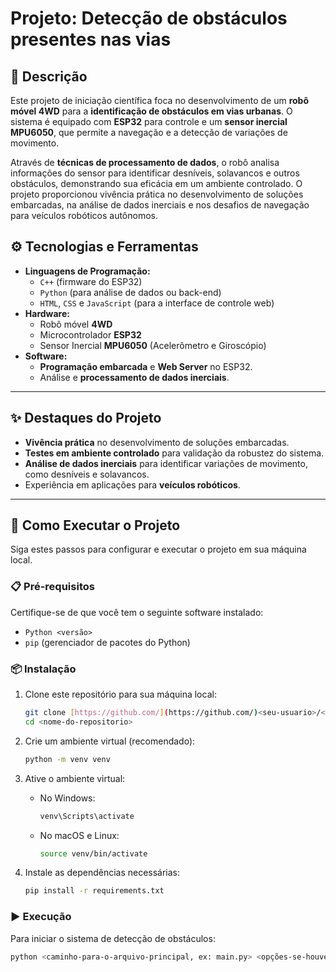 # Projeto: Detecção de obstáculos presentes nas vias

## 📝 Descrição

Este projeto de iniciação científica foca no desenvolvimento de um **robô móvel 4WD** para a **identificação de obstáculos em vias urbanas**. O sistema é equipado com **ESP32** para controle e um **sensor inercial MPU6050**, que permite a navegação e a detecção de variações de movimento.

Através de **técnicas de processamento de dados**, o robô analisa informações do sensor para identificar desníveis, solavancos e outros obstáculos, demonstrando sua eficácia em um ambiente controlado. O projeto proporcionou vivência prática no desenvolvimento de soluções embarcadas, na análise de dados inerciais e nos desafios de navegação para veículos robóticos autônomos.

## ⚙️ Tecnologias e Ferramentas

* **Linguagens de Programação:**
    * `C++` (firmware do ESP32)
    * `Python` (para análise de dados ou back-end)
    * `HTML`, `CSS` e `JavaScript` (para a interface de controle web)
* **Hardware:**
    * Robô móvel **4WD**
    * Microcontrolador **ESP32**
    * Sensor Inercial **MPU6050** (Acelerômetro e Giroscópio)
* **Software:**
    * **Programação embarcada** e **Web Server** no ESP32.
    * Análise e **processamento de dados inerciais**.

---

## ✨ Destaques do Projeto

* **Vivência prática** no desenvolvimento de soluções embarcadas.
* **Testes em ambiente controlado** para validação da robustez do sistema.
* **Análise de dados inerciais** para identificar variações de movimento, como desníveis e solavancos.
* Experiência em aplicações para **veículos robóticos**.
---

## 🚀 Como Executar o Projeto

Siga estes passos para configurar e executar o projeto em sua máquina local.

### 📋 Pré-requisitos

Certifique-se de que você tem o seguinte software instalado:

* `Python <versão>`
* `pip` (gerenciador de pacotes do Python)

### 📦 Instalação

1.  Clone este repositório para sua máquina local:

    ```bash
    git clone [https://github.com/](https://github.com/)<seu-usuario>/<nome-do-repositorio>.git
    cd <nome-do-repositorio>
    ```

2.  Crie um ambiente virtual (recomendado):

    ```bash
    python -m venv venv
    ```

3.  Ative o ambiente virtual:

    * No Windows:

        ```bash
        venv\Scripts\activate
        ```

    * No macOS e Linux:

        ```bash
        source venv/bin/activate
        ```

4.  Instale as dependências necessárias:

    ```bash
    pip install -r requirements.txt
    ```

### ▶️ Execução

Para iniciar o sistema de detecção de obstáculos:

```bash
python <caminho-para-o-arquivo-principal, ex: main.py> <opções-se-houver>
